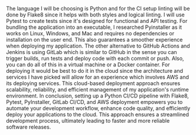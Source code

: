 The language I will be choosing is Python and for the CI setup linting will be done by Flake8 since it helps with both styles and logical linting. I will use Pytest to create tests since it's designed for functional and API testing. For bundling the application into an executable, I researched Pyinstaller as it works on Linux, Windows, and Mac and requires no dependencies or installation on the user end. This also guarantees a smoother experience when deploying my application. The other alternative to GitHub Actions and Jenkins is using GitLab which is similar to GitHub in the sense you can trigger builds, run tests and deploy code with each commit or push. Also, you can do all of this in a virtual machine or a Docker container. For deploying it would be best to do it in the cloud since the architecture and services I have picked will allow for an experience which involves AWS and its deploying services. This cloud-based deployment approach ensures scalability, reliability, and efficient management of my application's runtime environment. In conclusion, setting up a Python CI/CD pipeline with Flake8, Pytest, PyInstaller, GitLab CI/CD, and AWS deployment empowers you to automate your development workflow, enhance code quality, and efficiently deploy your applications to the cloud. This approach ensures a streamlined development process, ultimately leading to faster and more reliable software releases.